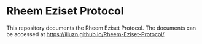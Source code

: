 # Rheem Eziset Protocol
This repository documents the Rheem Eziset Protocol.
The documents can be accessed at https://illuzn.github.io/Rheem-Eziset-Protocol/
